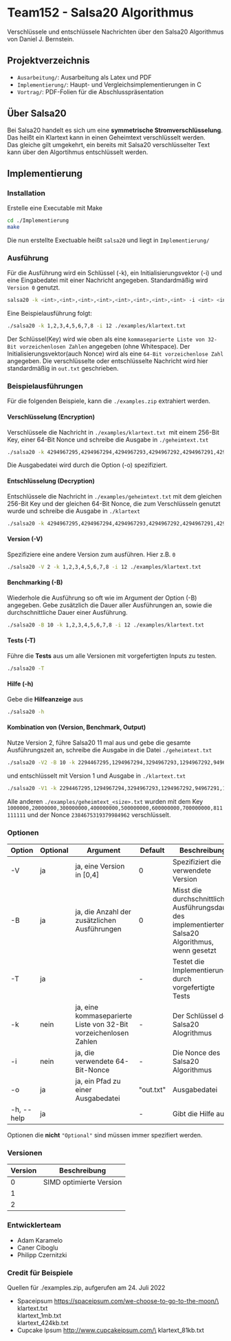 # Team152 - Salsa20 Algorithmus

Verschlüssele und entschlüssele Nachrichten über den Salsa20 Algorithmus von Daniel J. Bernstein.


## Projektverzeichnis

- `Ausarbeitung/`: Ausarbeitung als Latex und PDF
- `Implementierung/`: Haupt- und Vergleichsimplementierungen in C
- `Vortrag/`: PDF-Folien für die Abschlusspräsentation


## Über Salsa20
Bei Salsa20 handelt es sich um eine **symmetrische Stromverschlüsselung**.<br />
Das heißt ein Klartext kann in einen Geheimtext verschlüsselt werden.<br /> Das gleiche gilt umgekehrt, ein bereits mit Salsa20 verschlüsselter Text kann über den Algortihmus entschlüsselt werden.


## Implementierung

### Installation
Erstelle eine Executable mit Make
```bash
cd ./Implementierung
make
```
Die nun erstellte Exectuable heißt `salsa20` und liegt in `Implementierung/`

### Ausführung
Für die Ausführung wird ein Schlüssel (-k), ein Initialisierungsvektor (-i) und eine Eingabedatei mit einer Nachricht angegeben. Standardmäßig wird `Version 0` genutzt.
```bash
salsa20 -k <int>,<int>,<int>,<int>,<int>,<int>,<int>,<int> -i <int> <input-file>
```
Eine Beispielausführung folgt:

```bash
./salsa20 -k 1,2,3,4,5,6,7,8 -i 12 ./examples/klartext.txt
```

Der Schlüssel(Key) wird wie oben als eine `kommaseparierte Liste von 32-Bit vorzeichenlosen Zahlen` angegeben (ohne Whitespace). Der Initialisierungsvektor(auch Nonce) wird als eine `64-Bit vorzeichenlose Zahl` angegeben. Die verschlüsselte oder entschlüsselte Nachricht wird hier standardmäßig in `out.txt` geschrieben.

### Beispielausführungen
Für die folgenden Beispiele, kann die `./examples.zip` extrahiert werden.

#### Verschlüsselung (Encryption)
Verschlüssele die Nachricht in `./examples/klartext.txt `mit einem 256-Bit Key, einer 64-Bit Nonce und schreibe die Ausgabe in `./geheimtext.txt`
```bash
./salsa20 -k 4294967295,4294967294,4294967293,4294967292,4294967291,429496720,429496,1 -i 8397434398 -o ./geheimtext.txt ./examples/klartext.txt
```
Die Ausgabedatei wird durch die Option (-o) spezifiziert.

#### Entschlüsselung (Decryption)
Entschlüssele die Nachricht in `./examples/geheimtext.txt` mit dem gleichen 256-Bit Key und der gleichen 64-Bit Nonce, die zum Verschlüsseln genutzt wurde und schreibe die Ausgabe in `./klartext`
```bash
./salsa20 -k 4294967295,4294967294,4294967293,4294967292,4294967291,429496720,429496,1 -i 8397434398 -o ./klartext.txt ./examples/geheimtext.txt
```

#### Version (-V)
Spezifiziere eine andere Version zum ausführen. Hier z.B. `0`
```bash
./salsa20 -V 2 -k 1,2,3,4,5,6,7,8 -i 12 ./examples/klartext.txt
```

#### Benchmarking (-B)
Wiederhole die Ausführung so oft wie im Argument der Option (-B) angegeben.
Gebe zusätzlich die Dauer aller Ausführungen an, sowie die durchschnittliche Dauer einer Ausführung.
```bash
./salsa20 -B 10 -k 1,2,3,4,5,6,7,8 -i 12 ./examples/klartext.txt
```

#### Tests (-T)
Führe die **Tests** aus um alle Versionen mit vorgefertigten Inputs zu testen.
```bash
./salsa20 -T
```

#### Hilfe (-h)
Gebe die **Hilfeanzeige** aus
```bash
./salsa20 -h
```

#### Kombination von (Version, Benchmark, Output)
Nutze Version 2, führe Salsa20 11 mal aus und gebe die gesamte Ausführungszeit an, schreibe die Ausgabe in die Datei `./geheimtext.txt`
```bash
./salsa20 -V2 -B 10 -k 2294467295,1294967294,3294967293,1294967292,94967291,189496720,329496,1 -i 8397414398 -o ./geheimtext.txt ./examples/klartext.txt
```
und entschlüsselt mit Version 1 und Ausgabe in `./klartext.txt`
```bash
./salsa20 -V1 -k 2294467295,1294967294,3294967293,1294967292,94967291,189496720,329496,1 -i 8397414398 -o ./klartext.txt ./geheimtext.txt
```

Alle anderen `./examples/geheimtext_<size>.txt` wurden mit dem Key `1000000,20000000,300000000,400000000,500000000,600000000,700000000,811111111` und der Nonce `2384675319379984962` verschlüsselt.


### Optionen

| Option     | Optional | Argument                                                          | Default   | Beschreibung                        |
|------------|----------|-------------------------------------------------------------------|-----------|-------------------------------------|
| -V         | ja       | ja, eine Version in [0,4]			                                    | 0					| Spezifiziert die verwendete Version |
| -B         | ja       | ja, die Anzahl der zusätzlichen Ausführungen                      | 0         | Misst die durchschnittliche Ausführungsdauer des implementierten Salsa20 Algorithmus, wenn gesetzt |
| -T         | ja       |                                                                   | -         | Testet die Implementierung durch vorgefertigte Tests |
| -k         | nein     | ja, eine kommaseparierte Liste von 32-Bit vorzeichenlosen Zahlen  | -         | Der Schlüssel des Salsa20 Alogrithmus
| -i         | nein     | ja, die verwendete 64-Bit-Nonce                                   | -         | Die Nonce des Salsa20 Algorithmus  
| -o         | ja       | ja, ein Pfad zu einer Ausgabedatei                                | "out.txt" | Ausgabedatei
| -h, --help | ja       |                                                                   | -         | Gibt die Hilfe aus

Optionen die **nicht** `"Optional"` sind müssen immer spezifiert werden.


### Versionen

| Version | Beschreibung                            |
|---------|-----------------------------------------|
| 0       | SIMD optimierte Version                 |
| 1       |                                         |
| 2       |                                         |


### Entwicklerteam
- Adam Karamelo
- Caner Ciboglu
- Philipp Czernitzki

### Credit für Beispiele
Quellen für ./examples.zip, aufgerufen am 24. Juli 2022
- Spaceipsum https://spaceipsum.com/we-choose-to-go-to-the-moon/\
klartext.txt\
klartext_1mb.txt\
klartext_424kb.txt
- Cupcake Ipsum http://www.cupcakeipsum.com/\
klartext_81kb.txt
